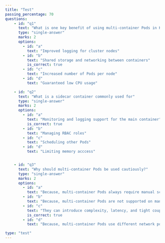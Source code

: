 ```yaml
---
title: "Test"
passing_percentage: 70
questions:
    - id: "q1"
      text: "What is one key benefit of using multi-container Pods in Kubernetes?"
      type: "single-answer"
      marks: 2
      options:
        - id: "a"
          text: "Improved logging for cluster nodes"
        - id: "b"
          text: "Shared storage and networking between containers"
          is_correct: true
        - id: "c"
          text: "Increased number of Pods per node"
        - id: "d"
          text: "Guaranteed low CPU usage"

    - id: "q2"
      text: "What is a sidecar container commonly used for"
      type: "single-answer"
      marks: 2
      options:
        - id: "a"
          text: "Monitoring and logging support for the main container"
          is_correct: true
        - id: "b"
          text: "Managing RBAC roles"
        - id: "c"
          text: "Scheduling other Pods"
        - id: "d"
          text: "Limiting memory acccess"


    - id: "q3"
      text: "Why should multi-container Pods be used cautiously?"
      type: "single-answer"
      marks: 2
      options:
        - id: "a"
          text: "Because, multi-container Pods always require manual scaling."
        - id: "b"
          text: "Because, multi-container Pods are not supported on managed Kubernetes services."
        - id: "c"
          text: "They can introduce complexity, latency, and tight coupling"
          is_correct: true
        - id: "d"
          text: "Because, multi-container Pods use different network policies than single-container Pods."

type: "test"
---
```

